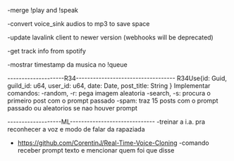-merge !play and !speak

-convert voice_sink audios to mp3 to save space

-update lavalink client to newer version (webhooks will be deprecated)

-get track info from spotify

-mostrar timestamp da musica no !queue

--------------------R34-----------------------------------
R34Use{id: Guid, guild_id: u64, user_id: u64, date: Date, post_title: String }
Implementar comandos:
-random, -r: pega imagem aleatoria
-search, -s: procura o primeiro post com o prompt passado
-spam: traz 15 posts com o prompt passado ou aleatorios se nao houver prompt

-------------------ML------------------------------
-treinar a i.a. pra reconhecer a voz e modo de falar da rapaziada
* https://github.com/CorentinJ/Real-Time-Voice-Cloning
-comando receber prompt texto e mencionar quem foi que disse